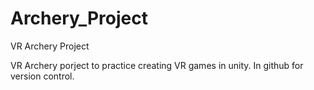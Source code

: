# Archery_Project
VR Archery Project

VR Archery porject to practice creating VR games in unity. In github for version control.
